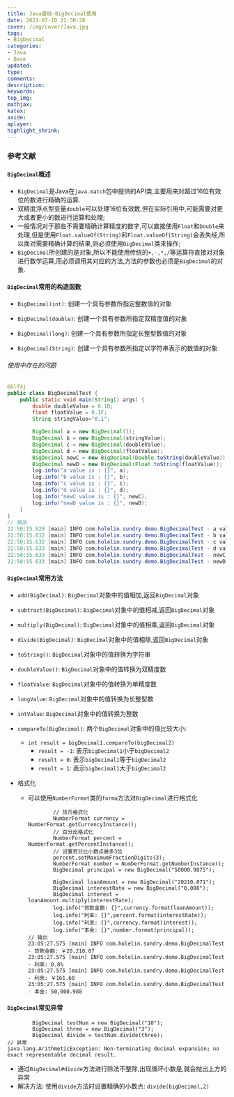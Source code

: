 ```yaml
---
title: Java基础-BigDecimal使用
date: 2021-07-10 22:30:38
cover: /img/cover/Java.jpg
tags:
- BigDecimal
categories:
- Java
- Base
updated:
type:
comments:
description:
keywords:
top_img:
mathjax:
katex:
aside:
aplayer:
highlight_shrink:
---
```


### 参考文献

#### `BigDecimal`概述

* `BigDecimal`是Java在`java.match`包中提供的API类,主要用来对超过16位有效位的数进行精确的运算.
* 双精度浮点型变量`double`可以处理16位有效数,但在实际引用中,可能需要对更大或者更小的数进行运算和处理;
* 一般情况对于那些不需要精确计算精度的数字,可以直接使用`Float`和`Double`来处理,但是使用`Float.valueOf(String)`和`Float.valueOf(String)`会丢失经,所以面对需要精确计算的结果,则必须使用`BigDecimal`类来操作;
* `BigDecimal`所创建的是对象,所以不能使用传统的`+,-,*,/`等运算符直接对对象进行数学运算,而必须调用其对应的方法,方法的参数也必须是`BigDecimal`的对象.

#### `BigDecimal`常用的构造函数

* `BigDecimal(int)`: 创建一个具有参数所指定整数值的对象

* `BigDecimal(double)`: 创建一个具有参数所指定双精度值的对象

* `BigDecimal(long)`: 创建一个具有参数所指定长整型数值的对象

* `BigDecimal(String)`: 创建一个具有参数所指定以字符串表示的数值的对象

###### 使用中存在的问题

```java
@Slf4j
public class BigDecimalTest {
    public static void main(String[] args) {
        double doubleValue = 0.1D;
        float floatValue = 0.1F;
        String stringValue="0.1";

        BigDecimal a = new BigDecimal(1);
        BigDecimal b = new BigDecimal(stringValue);
        BigDecimal c = new BigDecimal(doubleValue);
        BigDecimal d = new BigDecimal(floatValue);
        BigDecimal newC = new BigDecimal(Double.toString(doubleValue));
        BigDecimal newD = new BigDecimal(Float.toString(floatValue));
        log.info("a value is : {}", a);
        log.info("b value is : {}", b);
        log.info("c value is : {}", c);
        log.info("d value is : {}", d);
        log.info("newC value is : {}", newC);
        log.info("newD value is : {}", newD);
    }
}
// 输出
22:50:15.629 [main] INFO com.holelin.sundry.demo.BigDecimalTest - a value is : 1
22:50:15.632 [main] INFO com.holelin.sundry.demo.BigDecimalTest - b value is : 0.1
22:50:15.632 [main] INFO com.holelin.sundry.demo.BigDecimalTest - c value is : 0.1000000000000000055511151231257827021181583404541015625
22:50:15.633 [main] INFO com.holelin.sundry.demo.BigDecimalTest - d value is : 0.100000001490116119384765625
22:50:15.633 [main] INFO com.holelin.sundry.demo.BigDecimalTest - newC value is : 0.1
22:50:15.633 [main] INFO com.holelin.sundry.demo.BigDecimalTest - newD value is : 0.1
```

#### `BigDecimal`常用方法

* `add(BigDecimal)`: `BigDecimal`对象中的值相加,返回`BigDecimal`对象

* `subtract(BigDecimal)`: `BigDecimal`对象中的值相减,返回`BigDecimal`对象

* `multiply(BigDecimal)`: `BigDecimal`对象中的值相乘,返回`BigDecimal`对象

* `divide(BigDecimal)`: `BigDecimal`对象中的值相除,返回`BigDecimal`对象

* `toString()`: `BigDecimal`对象中的值转换为字符串

* `doubleValue()`: `BigDecimal`对象中的值转换为双精度数

* `floatValue`: `BigDecimal`对象中的值转换为单精度数

* `longValue`: `BigDecimal`对象中的值转换为长整型数

* `intValue`: `BigDecimal`对象中的值转换为整数

* `compareTo(BigDecimal)`: 两个`BigDecimal`对象中的值比较大小: 

  * `int result = bigDecimal1.compareTo(bigDecimal2)`
    * `result = -1`: 表示`bigDecimal1`小于`bigDecimal2`
    * `result = 0`: 表示`bigDecimal1`等于`bigDecimal2`
    * `result = 1`: 表示`bigDecimal1`大于`bigDecimal2`

* 格式化

  * 可以使用`NumberFormat`类的`forma`方法对`BigDecimal`进行格式化

    ```
            // 货币格式化
            NumberFormat currency = NumberFormat.getCurrencyInstance();
            // 百分比格式化
            NumberFormat percent = NumberFormat.getPercentInstance();
            // 设置百分比小数点最多3位
            percent.setMaximumFractionDigits(3);
            NumberFormat number = NumberFormat.getNumberInstance();
            BigDecimal principal = new BigDecimal("50000.9875");
    
            BigDecimal loanAmount = new BigDecimal("20210.071");
            BigDecimal interestRate = new BigDecimal("0.008");
            BigDecimal interest = loanAmount.multiply(interestRate);
            log.info("贷款金额: {}",currency.format(loanAmount));
            log.info("利率: {}",percent.format(interestRate));
            log.info("利息: {}",currency.format(interest));
            log.info("本金: {}",number.format(principal));
    // 输出
    23:05:27.575 [main] INFO com.holelin.sundry.demo.BigDecimalTest - 贷款金额: ￥20,210.07
    23:05:27.575 [main] INFO com.holelin.sundry.demo.BigDecimalTest - 利率: 0.8%
    23:05:27.575 [main] INFO com.holelin.sundry.demo.BigDecimalTest - 利息: ￥161.68
    23:05:27.575 [main] INFO com.holelin.sundry.demo.BigDecimalTest - 本金: 50,000.988
    ```

#### `BigDecimal`常见异常

```
        BigDecimal testNum = new BigDecimal("10");
        BigDecimal three = new BigDecimal("3");
        BigDecimal divide = testNum.divide(three);
// 异常
java.lang.ArithmeticException: Non-terminating decimal expansion; no exact representable decimal result.
```

* 通过`BigDecimal#divide`方法进行除法不整除,出现循环小数是,就会抛出上方的异常
* 解决方法: 使用`divide`方法时设置精确的小数点: `divide(bigDecimal,2)`

  

